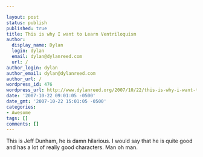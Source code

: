 ```yaml
---

layout: post
status: publish
published: true
title: This is why I want to Learn Ventriloquism
author:
  display_name: Dylan
  login: dylan
  email: dylan@dylanreed.com
  url: /
author_login: dylan
author_email: dylan@dylanreed.com
author_url: /
wordpress_id: 476
wordpress_url: http://www.dylanreed.org/2007/10/22/this-is-why-i-want-to-learn-ventriloquism/
date: '2007-10-22 09:01:05 -0500'
date_gmt: '2007-10-22 15:01:05 -0500'
categories:
- Awesome
tags: []
comments: []
---
```


This is Jeff Dunham, he is damn hilarious. I would say that he is quite good and has a lot of really good characters. Man oh man. 

